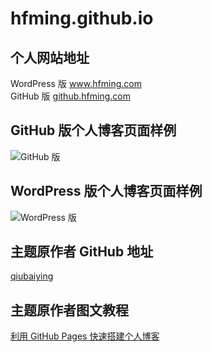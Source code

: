 # hfming.github.io

## 个人网站地址
<div> WordPress 版 <a href="www.hfming.com">www.hfming.com</a></div>
<div> GitHub 版 <a href="github.hfming.com">github.hfming.com </a></div>

## GitHub 版个人博客页面样例

![GitHub 版]()

## WordPress 版个人博客页面样例
![WordPress 版](https://hfm-wp.oss-cn-hangzhou.aliyuncs.com/%E5%85%B6%E4%BB%96/wordpress%20%E5%8D%9A%E5%AE%A2%E6%88%AA%E5%9B%BE.png)

## 主题原作者 GitHub 地址
[qiubaiying](https://github.com/qiubaiying/qiubaiying.github.io)

## 主题原作者图文教程
[利用 GitHub Pages 快速搭建个人博客](https://www.jianshu.com/p/e68fba58f75c)
